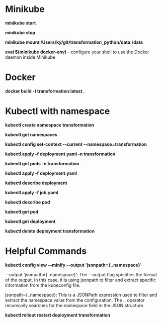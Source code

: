 # Minikube 
**minikube start**

**minikube stop**

**minikube mount /Users/ky/git/transformation_python/data:/data**

**eval $(minikube docker-env)** - configure your shell to use the Docker daemon inside Minikube

# Docker
**docker build -t transformation:latest .**

# Kubectl with namespace 
**kubectl create namespace transformation**

**kubectl get namespaces**

**kubectl config set-context --current --namespace=transformation**

**kubectl apply -f deployment.yaml -n transformation**

**kubectl get pods -n transformation**

**kubectl apply -f deployment.yaml** 

**kubectl describe deployment**

**kubectl apply -f job.yaml**

**kubectl describe pod**

**kubectl get pod**
                          
**kubectl get deployment**

**kubectl delete deployment transformation**


# Helpful Commands
**kubectl config view --minify --output 'jsonpath={..namespace}'**

--output 'jsonpath={..namespace}':
The --output flag specifies the format of the output. In this case, it is using jsonpath to filter and extract specific information from the kubeconfig file.

jsonpath={..namespace}: This is a JSONPath expression used to filter and extract the namespace value from the configuration. The .. operator recursively searches for the namespace field in the JSON structure.

**kubectl rollout restart deployment transformation**